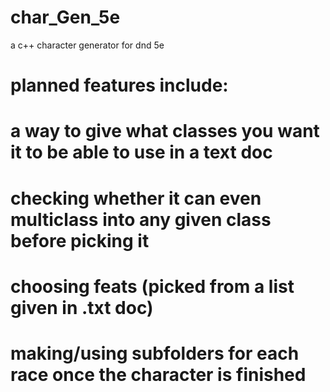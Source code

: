 # char_Gen_5e
a c++ character generator for dnd 5e


# planned features include:
# a way to give what classes you want it to be able to use in a text doc
# checking whether it can even multiclass into any given class before picking it
# choosing feats (picked from a list given in .txt doc)
# making/using subfolders for each race once the character is finished
